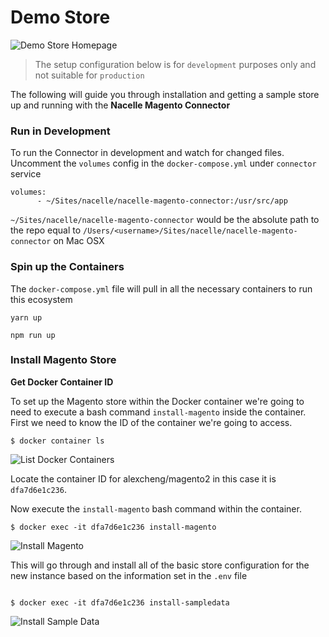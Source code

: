 # Demo Store

![Demo Store Homepage](/demo-store-home.png)

> The setup configuration below is for `development` purposes only and not suitable for `production`

The following will guide you through installation and getting a sample store up and running with the **Nacelle Magento Connector**

### Run in Development

To run the Connector in development and watch for changed files. Uncomment the `volumes` config in the `docker-compose.yml` under `connector` service

```
volumes:
      - ~/Sites/nacelle/nacelle-magento-connector:/usr/src/app
```
`~/Sites/nacelle/nacelle-magento-connector` would be the absolute path to the repo
equal to `/Users/<username>/Sites/nacelle/nacelle-magento-connector` on Mac OSX

### Spin up the Containers

The `docker-compose.yml` file will pull in all the necessary containers to run this ecosystem

```
yarn up
```

```
npm run up
```

### Install Magento Store

**Get Docker Container ID**

To set up the Magento store within the Docker container we're going to need to execute a bash command `install-magento` inside the container. First we need to know the ID of the container we're going to access.



```
$ docker container ls
```
![List Docker Containers](/container-ls.png)

Locate the container ID for alexcheng/magento2 in this case it is `dfa7d6e1c236`.

Now execute the `install-magento` bash command within the container.

```
$ docker exec -it dfa7d6e1c236 install-magento
```
![Install Magento](/install-magento.png)


This will go through and install all of the basic store configuration for the new instance based on the information set in the `.env` file


```

$ docker exec -it dfa7d6e1c236 install-sampledata
```
![Install Sample Data](/install-sampledata.png)